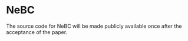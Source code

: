 # NeBC

The source code for NeBC will be made publicly available once after the acceptance of the paper.
